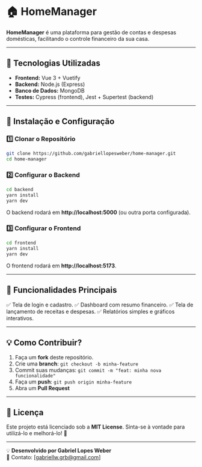 # 🏠 HomeManager

**HomeManager** é uma plataforma para gestão de contas e despesas domésticas, facilitando o controle financeiro da sua casa.

---

## 🚀 Tecnologias Utilizadas
- **Frontend:** Vue 3 + Vuetify
- **Backend:** Node.js (Express)
- **Banco de Dados:** MongoDB
- **Testes:** Cypress (frontend), Jest + Supertest (backend)

---

## 👥 Instalação e Configuração

### 1️⃣ Clonar o Repositório
```sh
git clone https://github.com/gabriellopesweber/home-manager.git
cd home-manager
```

### 2️⃣ Configurar o Backend
```sh
cd backend
yarn install
yarn dev
```

O backend rodará em **http://localhost:5000** (ou outra porta configurada).

### 3️⃣ Configurar o Frontend
```sh
cd frontend
yarn install
yarn dev
```

O frontend rodará em **http://localhost:5173**.

---

## 🌟 Funcionalidades Principais
✅ Tela de login e cadastro.
✅ Dashboard com resumo financeiro.
✅ Tela de lançamento de receitas e despesas.
✅ Relatórios simples e gráficos interativos.

---

## 💡 Como Contribuir?
1. Faça um **fork** deste repositório.
2. Crie uma **branch**: `git checkout -b minha-feature`
3. Commit suas mudanças: `git commit -m "feat: minha nova funcionalidade"`
4. Faça um **push**: `git push origin minha-feature`
5. Abra um **Pull Request**

---

## 🐜 Licença
Este projeto está licenciado sob a **MIT License**. Sinta-se à vontade para utilizá-lo e melhorá-lo! 🚀

---

💡 **Desenvolvido por Gabriel Lopes Weber**  
📧 Contato: [gabriellw.grb@gmail.com]

